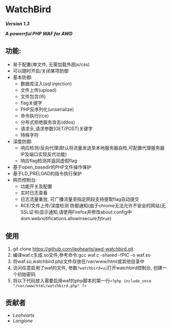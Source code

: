 # WatchBird
***Version 1.3***

***A powerrful PHP WAF for AWD***

## 功能:

- 易于配置(单文件, 无需加载外部js/css)
- 可以随时开启/关闭某项防御
- 基本防御:
    - 数据库注入(sql injection)
    - 文件上传(upload)
    - 文件包含(lfi)
    - flag关键字
    - PHP反序列化(unserialize)
    - 命令执行(rce)
    - 分布式拒绝服务攻击(ddos)
    - 请求头,请求参数(GET/POST)关键字
    - 特殊字符
- 深度防御:
    - 响应检测/反向代理(默认将流量发送至本地服务器自检,可配置代理服务器IP及端口实现反代功能)
    - 响应flag检测并返回虚假flag
- 基于open_basedir的PHP文件操作保护
- 基于LD_PRELOAD的指令执行保护
- 网页控制台:
    - 功能开关及配置
    - 实时日志查看
    - 日志流量重放, 可广播流量至指定网段支持提取flag自动提交
    - RCE/文件上传/深度检测 防御通知(由于chrome无法允许不安全的网站(无SSL证书)显示通知,请使用Firefox并修改about:config中dom.webnotifications.allowinsecure为true)

## 使用

1. git clone https://github.com/leohearts/awd-watchbird.git
2. 编译waf.c生成.so文件,参考命令:gcc waf.c -shared -fPIC -o waf.so
3. 将waf.so,watchbird.php文件存放在/var/www/html或其他目录中
4. 访问任意启用了waf的文件, 参数```?watchbird=ui```打开watchbird控制台, 创建一个初始密码
5. 将以下代码放入需要启用waf的php脚本的第一行`<?php include_once "/var/www/html/watchbird.php" ?>`

## 贡献者

- *Leohearts*
- *Longlone*
